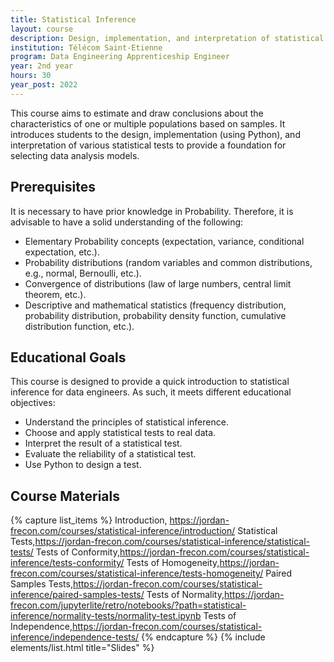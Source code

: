 ```yaml
---
title: Statistical Inference
layout: course
description: Design, implementation, and interpretation of statistical tests 
institution: Télécom Saint-Etienne
program: Data Engineering Apprenticeship Engineer
year: 2nd year
hours: 30
year_post: 2022
---
```


This course aims to estimate and draw conclusions about the characteristics of one or multiple populations based on samples. It introduces students to the design, implementation (using Python), and interpretation of various statistical tests to provide a foundation for selecting data analysis models.


## <i class="fas fa-exclamation-triangle"></i> Prerequisites

It is necessary to have prior knowledge in Probability. Therefore, it is advisable to have a solid understanding of the following:

- Elementary Probability concepts (expectation, variance, conditional expectation, etc.).
- Probability distributions (random variables and common distributions, e.g., normal, Bernoulli, etc.).
- Convergence of distributions (law of large numbers, central limit theorem, etc.).
- Descriptive and mathematical statistics (frequency distribution, probability distribution, probability density function, cumulative distribution function, etc.).


## <i class="fas fa-bookmark"></i> Educational Goals

This course is designed to provide a quick introduction to statistical inference for data engineers. As such, it meets different educational objectives:
- Understand the principles of statistical inference.
- Choose and apply statistical tests to real data.
- Interpret the result of a statistical test.
- Evaluate the reliability of a statistical test.
- Use Python to design a test.


## <i class="fas fa-file-download"></i> Course Materials

{% capture list_items %}
Introduction, https://jordan-frecon.com/courses/statistical-inference/introduction/
Statistical Tests,https://jordan-frecon.com/courses/statistical-inference/statistical-tests/
Tests of Conformity,https://jordan-frecon.com/courses/statistical-inference/tests-conformity/
Tests of Homogeneity,https://jordan-frecon.com/courses/statistical-inference/tests-homogeneity/
Paired Samples Tests,https://jordan-frecon.com/courses/statistical-inference/paired-samples-tests/
Tests of Normality,https://jordan-frecon.com/jupyterlite/retro/notebooks/?path=statistical-inference/normality-tests/normality-test.ipynb
Tests of Independence,https://jordan-frecon.com/courses/statistical-inference/independence-tests/ 
{% endcapture %}
{% include elements/list.html title="Slides" %}



